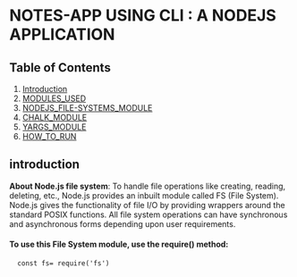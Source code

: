 # NOTES-APP USING CLI : A NODEJS APPLICATION 

## Table of Contents
1. [Introduction](#Introduction)
2. [MODULES_USED](#MODULES_USED)
3. [NODEJS_FILE-SYSTEMS_MODULE](#NODEJS_FILE-SYSTEMS_MODULE)
4. [CHALK_MODULE](#CHALK_MODULE)
5. [YARGS_MODULE](#YARGS_MODULE)
6. [HOW_TO_RUN](#HOW_TO_RUN)
## introduction
<a name="introduction"></a>

**About Node.js file system**: To handle file operations like creating, reading, deleting, etc., Node.js provides an inbuilt module called FS (File System). Node.js gives the functionality of file I/O by providing wrappers around the standard POSIX functions. All file system operations can have synchronous and asynchronous forms depending upon user requirements. 
#### To use this File System module, use the require() method:
      const fs= require('fs')


